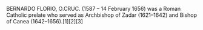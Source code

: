 BERNARDO FLORIO, O.CRUC. (1587 – 14 February 1656) was a Roman Catholic prelate who served as Archbishop of Zadar (1621–1642) and Bishop of Canea (1642–1656).[1][2][3]
